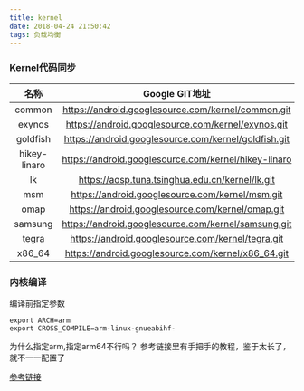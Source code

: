 ```yaml
---
title: kernel
date: 2018-04-24 21:50:42
tags: 负载均衡
---
```


### Kernel代码同步

| 名称 | Google GIT地址 | 清华服务器地址 |
| :-----: | :----: | :----: |
| common | https://android.googlesource.com/kernel/common.git | https://aosp.tuna.tsinghua.edu.cn/kernel/common.git |
| exynos | https://android.googlesource.com/kernel/exynos.git | https://aosp.tuna.tsinghua.edu.cn/kernel/exynos.git |
| goldfish | https://android.googlesource.com/kernel/goldfish.git | https://aosp.tuna.tsinghua.edu.cn/kernel/goldfish.git |
| hikey-linaro | https://android.googlesource.com/kernel/hikey-linaro | https://aosp.tuna.tsinghua.edu.cn/kernel/hikey-linaro.git |
| lk | https://aosp.tuna.tsinghua.edu.cn/kernel/lk.git |  |
| msm | https://android.googlesource.com/kernel/msm.git | https://aosp.tuna.tsinghua.edu.cn/kernel/msm.git |
| omap | https://android.googlesource.com/kernel/omap.git | https://aosp.tuna.tsinghua.edu.cn/kernel/omap.git |
| samsung | https://android.googlesource.com/kernel/samsung.git | https://aosp.tuna.tsinghua.edu.cn/kernel/samsung.git |
| tegra | https://android.googlesource.com/kernel/tegra.git | https://aosp.tuna.tsinghua.edu.cn/kernel/tegra.git |
| x86_64 | https://android.googlesource.com/kernel/x86_64.git | https://aosp.tuna.tsinghua.edu.cn/kernel/x86_64.git |
		
### 内核编译

编译前指定参数

```
export ARCH=arm
export CROSS_COMPILE=arm-linux-gnueabihf-
```

为什么指定arm,指定arm64不行吗？
参考链接里有手把手的教程，鉴于太长了，就不一一配置了

[参考链接](https://blog.csdn.net/ffmxnjm/article/details/72933915)